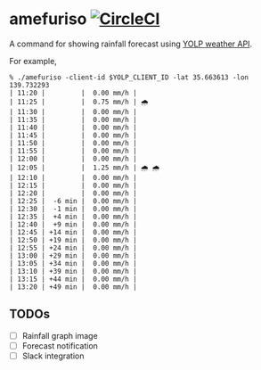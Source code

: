 # amefuriso [![CircleCI](https://circleci.com/gh/int128/amefuriso.svg?style=shield)](https://circleci.com/gh/int128/amefuriso)

A command for showing rainfall forecast using [YOLP weather API](https://developer.yahoo.co.jp/webapi/map/openlocalplatform/v1/weather.html).

For example,

```
% ./amefuriso -client-id $YOLP_CLIENT_ID -lat 35.663613 -lon 139.732293
| 11:20 |         |  0.00 mm/h |
| 11:25 |         |  0.75 mm/h | 🌧
| 11:30 |         |  0.00 mm/h |
| 11:35 |         |  0.00 mm/h |
| 11:40 |         |  0.00 mm/h |
| 11:45 |         |  0.00 mm/h |
| 11:50 |         |  0.00 mm/h |
| 11:55 |         |  0.00 mm/h |
| 12:00 |         |  0.00 mm/h |
| 12:05 |         |  1.25 mm/h | 🌧 🌧
| 12:10 |         |  0.00 mm/h |
| 12:15 |         |  0.00 mm/h |
| 12:20 |         |  0.00 mm/h |
| 12:25 |  -6 min |  0.00 mm/h |
| 12:30 |  -1 min |  0.00 mm/h |
| 12:35 |  +4 min |  0.00 mm/h |
| 12:40 |  +9 min |  0.00 mm/h |
| 12:45 | +14 min |  0.00 mm/h |
| 12:50 | +19 min |  0.00 mm/h |
| 12:55 | +24 min |  0.00 mm/h |
| 13:00 | +29 min |  0.00 mm/h |
| 13:05 | +34 min |  0.00 mm/h |
| 13:10 | +39 min |  0.00 mm/h |
| 13:15 | +44 min |  0.00 mm/h |
| 13:20 | +49 min |  0.00 mm/h |
```

## TODOs

- [ ] Rainfall graph image
- [ ] Forecast notification
- [ ] Slack integration
